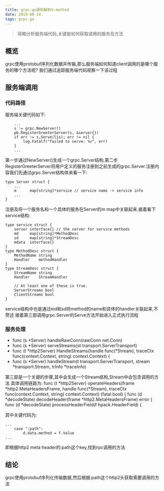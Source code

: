 ```yaml
---
title: grpc-go源码解析5-method
date: 2019-08-14
tags: grpc-go
---
```


>简略分析服务端代码,关键是如何获取调用的服务及方法

## 概览

grpc使用protobuf序列化数据并传输,那么服务端如何知道client调用的是哪个服务的哪个方法呢?
我们通过追踪服务端代码观察一下该过程

## 服务端调用

### 代码路径
服务端关键代码如下:
```
	...
	s := grpc.NewServer()
	pb.RegisterGreeterServer(s, &server{})
	if err := s.Serve(lis); err != nil {
		log.Fatalf("failed to serve: %v", err)
	}
	...
```
第一步通过NewServer()生成一个grpc.Server结构,第二步RegisterGreeterServer将用户定义的服务注册到之前生成的grpc.Server.注册内容我们先通过grpc.Server结构体来看一下:

```
type Server struct {
	...
	m      map[string]*service // service name -> service info
	...
}
```
注册及将一个服务名和一个具体的服务在Server的m map中关联起来.接着看下service结构:
```
type service struct {
	server interface{} // the server for service methods
	md     map[string]*MethodDesc
	sd     map[string]*StreamDesc
	mdata  interface{}
}
type MethodDesc struct {
	MethodName string
	Handler    methodHandler
}
type StreamDesc struct {
	StreamName string
	Handler    StreamHandler

	// At least one of these is true.
	ServerStreams bool
	ClientStreams bool
}
```
service结构中也是通过md和sd将method的name和具体的handler关联起来,不赘述
接着第三部调用grpc.Server的Serve方法开始进入正式执行流程

### 服务处理

* func (s *Server) handleRawConn(rawConn net.Conn)
* func (s *Server) serveStreams(st transport.ServerTransport)
* func (t *http2Server) HandleStreams(handle func(*Stream), traceCtx func(context.Context, string) context.Context) {
* func (s *Server) handleStream(t transport.ServerTransport, stream *transport.Stream, trInfo *traceInfo)

第三部是一个关键的步骤,其中会生成一个Stream结构,Stream中会包含调用的方法
具体调用链路为:
func (t *http2Server) operateHeaders(frame *http2.MetaHeadersFrame, handle func(*Stream), traceCtx func(context.Context, string) context.Context) (fatal bool) {
func (d *decodeState) decodeHeader(frame *http2.MetaHeadersFrame) error {
func (d *decodeState) processHeaderField(f hpack.HeaderField) {

其中关键代码为:
```
...
	case ":path":
		d.data.method = f.Value
...
```
即根据http2 meta header的:path这个key,找到rpc调用的方法

## 结论

grpc使用protobuf序列化传输数据,然后根据:path这个http2头获取需要调用的方法
